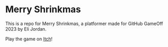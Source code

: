 # Merry Shrinkmas
This is a repo for Merry Shrinkmas, a platformer made for GitHub GameOff 2023 by Eli Jordan.


Play the game on <a href="https://jordane101.itch.io/merry-shrinkmas">Itch</a>!


